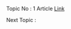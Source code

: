 
Topic No : 1
Article [Link ](https://www.geeksforgeeks.org/multithreading-in-java/)

Next Topic : 

